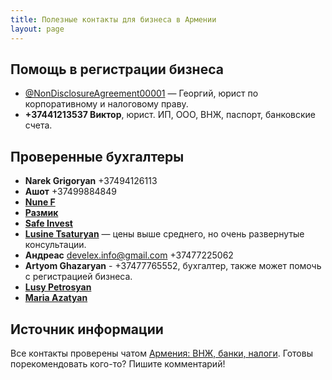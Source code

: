 ```yaml
---
title: Полезные контакты для бизнеса в Армении
layout: page
---
```


## Помощь в регистрации бизнеса

- [@NonDisclosureAgreement00001](https://t.me/NonDisclosureAgreement00001) — Георгий, юрист по корпоративному и налоговому праву.
- **+37441213537 Виктор**, юрист. ИП, ООО, ВНЖ, паспорт, банковские счета.

[//]: # (- [@Armenia_business_integration]&#40;https://t.me/Armenia_business_integration&#41; — Акоб, юрист, помогает в открытии ИП и ООО, открытии счетов, )

## Проверенные бухгалтеры

- **Narek Grigoryan** +37494126113
- **Ашот** +37499884849
- **[Nune F](https://t.me/naxsh123)**
- **[Размик](https://t.me/trustmeiamaaccountant)**
- **[Safe Invest](https://t.me/safe_invest_accounting)**
- **[Lusine Tsaturyan](https://t.me/Lusine_Tsaturyan)** — цены выше среднего, но очень развернутые консультации.
- **Андреас** develex.info@gmail.com +37477225062
- **Artyom Ghazaryan** - +37477765552, бухгалтер, также может помочь с регистрацией бизнеса.
- **[Lusy Petrosyan](https://t.me/Lusy555)**
- **[Maria Azatyan](https://t.me/Mariagenry)**

## Источник информации

Все контакты проверены чатом [Армения: ВНЖ, банки, налоги](https://t.me/am_banking_and_relocation_chat). Готовы
порекомендовать кого-то? Пишите комментарий!
